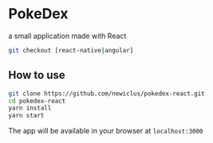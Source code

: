 # PokeDex
a small application made with React


```bash
git checkout [react-native|angular]
```

## How to use

```bash
git clone https://github.com/newiclus/pokedex-react.git
cd pokedex-react
yarn install
yarn start
```

The app will be available in your browser at `localhost:3000`



